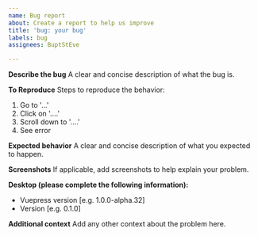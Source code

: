 ```yaml
---
name: Bug report
about: Create a report to help us improve
title: 'bug: your bug'
labels: bug
assignees: BuptStEve

---
```


**Describe the bug**
A clear and concise description of what the bug is.

**To Reproduce**
Steps to reproduce the behavior:
1. Go to '...'
2. Click on '....'
3. Scroll down to '....'
4. See error

**Expected behavior**
A clear and concise description of what you expected to happen.

**Screenshots**
If applicable, add screenshots to help explain your problem.

**Desktop (please complete the following information):**
 - Vuepress version [e.g. 1.0.0-alpha.32]
 - Version [e.g. 0.1.0]

**Additional context**
Add any other context about the problem here.
